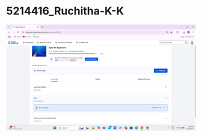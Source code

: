 # 5214416_Ruchitha-K-K
<img src="https://github.com/Ruchithakk/5214416_Ruchitha-K-K/blob/main/SDLC/SDLC%20Completion%20Screenshot%20.png" alt="image">
